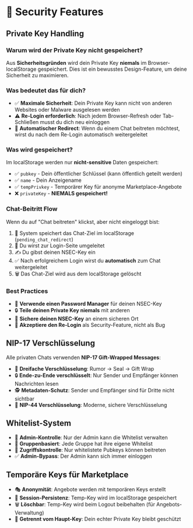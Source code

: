 # 🔐 Security Features

## Private Key Handling

### Warum wird der Private Key nicht gespeichert?

Aus **Sicherheitsgründen** wird dein Private Key **niemals** im Browser-localStorage gespeichert. Dies ist ein bewusstes Design-Feature, um deine Sicherheit zu maximieren.

### Was bedeutet das für dich?

- ✅ **Maximale Sicherheit**: Dein Private Key kann nicht von anderen Websites oder Malware ausgelesen werden
- ⚠️ **Re-Login erforderlich**: Nach jedem Browser-Refresh oder Tab-Schließen musst du dich neu einloggen
- 🔄 **Automatischer Redirect**: Wenn du einem Chat beitreten möchtest, wirst du nach dem Re-Login automatisch weitergeleitet

### Was wird gespeichert?

Im localStorage werden nur **nicht-sensitive** Daten gespeichert:

- ✅ `pubkey` - Dein öffentlicher Schlüssel (kann öffentlich geteilt werden)
- ✅ `name` - Dein Anzeigename
- ✅ `tempPrivkey` - Temporärer Key für anonyme Marketplace-Angebote
- ❌ `privateKey` - **NIEMALS gespeichert!**

### Chat-Beitritt Flow

Wenn du auf "Chat beitreten" klickst, aber nicht eingeloggt bist:

1. 📝 System speichert das Chat-Ziel im localStorage (`pending_chat_redirect`)
2. 🔐 Du wirst zur Login-Seite umgeleitet
3. ✍️ Du gibst deinen NSEC-Key ein
4. ✅ Nach erfolgreichem Login wirst du **automatisch** zum Chat weitergeleitet
5. 🗑️ Das Chat-Ziel wird aus dem localStorage gelöscht

### Best Practices

- 🔑 **Verwende einen Password Manager** für deinen NSEC-Key
- 🔒 **Teile deinen Private Key niemals** mit anderen
- 💾 **Sichere deinen NSEC-Key** an einem sicheren Ort
- 🔄 **Akzeptiere den Re-Login** als Security-Feature, nicht als Bug

## NIP-17 Verschlüsselung

Alle privaten Chats verwenden **NIP-17 Gift-Wrapped Messages**:

- 🎁 **Dreifache Verschlüsselung**: Rumor → Seal → Gift Wrap
- 🔒 **Ende-zu-Ende verschlüsselt**: Nur Sender und Empfänger können Nachrichten lesen
- 🕵️ **Metadaten-Schutz**: Sender und Empfänger sind für Dritte nicht sichtbar
- 🔐 **NIP-44 Verschlüsselung**: Moderne, sichere Verschlüsselung

## Whitelist-System

- 👑 **Admin-Kontrolle**: Nur der Admin kann die Whitelist verwalten
- 🔑 **Gruppenbasiert**: Jede Gruppe hat ihre eigene Whitelist
- 🚫 **Zugriffskontrolle**: Nur whitelistete Pubkeys können beitreten
- ✅ **Admin-Bypass**: Der Admin kann sich immer einloggen

## Temporäre Keys für Marketplace

- 🎭 **Anonymität**: Angebote werden mit temporären Keys erstellt
- 🔄 **Session-Persistenz**: Temp-Key wird im localStorage gespeichert
- 🗑️ **Löschbar**: Temp-Key wird beim Logout beibehalten (für Angebots-Verwaltung)
- 🔐 **Getrennt vom Haupt-Key**: Dein echter Private Key bleibt geschützt